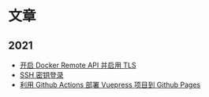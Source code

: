 # 文章

## 2021

- [开启 Docker Remote API 并启用 TLS](enable-docker-remote-api-with-tls-protection.md) 
- [SSH 密钥登录](./ssh-certificate-authentication.md)
- [利用 Github Actions 部署 Vuepress 项目到 Github Pages](./deploy-vuepress-project-to-github-pages-with-github-actions.md)

